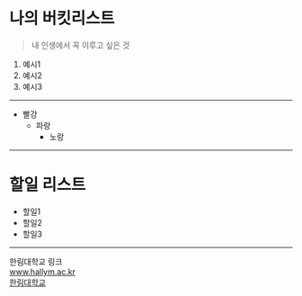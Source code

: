 # 나의 버킷리스트
> 내 인생에서 꼭 이루고 싶은 것
1. 예시1
2. 예시2
3. 예시3

***

* 빨강
  * 파랑
    * 노랑

***

# 할일 리스트
* 할일1
* 할일2
* 할일3

***

한림대학교 링크  
www.hallym.ac.kr  
[한림대학교](https://www.hallym.ac.kr/)
